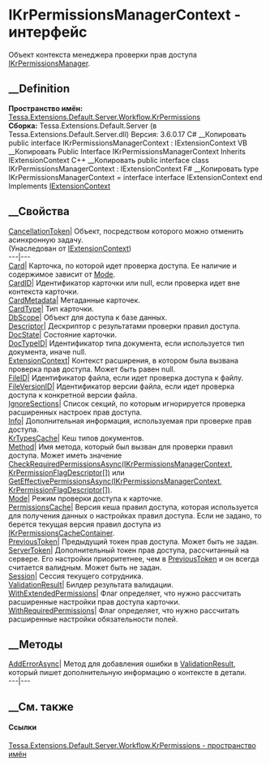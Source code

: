 # IKrPermissionsManagerContext - интерфейс
Объект контекста менеджера проверки прав доступа
[IKrPermissionsManager](T_Tessa_Extensions_Default_Server_Workflow_KrPermissions_IKrPermissionsManager.htm).
## __Definition
 **Пространство имён:**
[Tessa.Extensions.Default.Server.Workflow.KrPermissions](N_Tessa_Extensions_Default_Server_Workflow_KrPermissions.htm)  
 **Сборка:** Tessa.Extensions.Default.Server (в
Tessa.Extensions.Default.Server.dll) Версия: 3.6.0.17
C# __Копировать
     public interface IKrPermissionsManagerContext : IExtensionContext
VB __Копировать
     Public Interface IKrPermissionsManagerContext
    	Inherits IExtensionContext
C++ __Копировать
     public interface class IKrPermissionsManagerContext : IExtensionContext
F# __Копировать
     type IKrPermissionsManagerContext = 
        interface
            interface IExtensionContext
        end
Implements
    [IExtensionContext](T_Tessa_Extensions_IExtensionContext.htm)
##  __Свойства
[CancellationToken](P_Tessa_Extensions_IExtensionContext_CancellationToken.htm)|
Объект, посредством которого можно отменить асинхронную задачу.  
(Унаследован от [IExtensionContext](T_Tessa_Extensions_IExtensionContext.htm))  
---|---  
[Card](P_Tessa_Extensions_Default_Server_Workflow_KrPermissions_IKrPermissionsManagerContext_Card.htm)|
Карточка, по которой идет проверка доступа. Ее наличие и содержимое зависит от
[Mode](P_Tessa_Extensions_Default_Server_Workflow_KrPermissions_IKrPermissionsManagerContext_Mode.htm).  
[CardID](P_Tessa_Extensions_Default_Server_Workflow_KrPermissions_IKrPermissionsManagerContext_CardID.htm)|
Идентификатор карточки или null, если проверка идет вне контекста карточки.  
[CardMetadata](P_Tessa_Extensions_Default_Server_Workflow_KrPermissions_IKrPermissionsManagerContext_CardMetadata.htm)|
Метаданные карточек.  
[CardType](P_Tessa_Extensions_Default_Server_Workflow_KrPermissions_IKrPermissionsManagerContext_CardType.htm)|
Тип карточки.  
[DbScope](P_Tessa_Extensions_Default_Server_Workflow_KrPermissions_IKrPermissionsManagerContext_DbScope.htm)|
Объект для доступа к базе данных.  
[Descriptor](P_Tessa_Extensions_Default_Server_Workflow_KrPermissions_IKrPermissionsManagerContext_Descriptor.htm)|
Дескриптор с результатами проверки правил доступа.  
[DocState](P_Tessa_Extensions_Default_Server_Workflow_KrPermissions_IKrPermissionsManagerContext_DocState.htm)|
Состояние карточки.  
[DocTypeID](P_Tessa_Extensions_Default_Server_Workflow_KrPermissions_IKrPermissionsManagerContext_DocTypeID.htm)|
Идентификатор типа документа, если используется тип документа, иначе null.  
[ExtensionContext](P_Tessa_Extensions_Default_Server_Workflow_KrPermissions_IKrPermissionsManagerContext_ExtensionContext.htm)|
Контекст расширения, в котором была вызвана проверка прав доступа. Может быть
равен null.  
[FileID](P_Tessa_Extensions_Default_Server_Workflow_KrPermissions_IKrPermissionsManagerContext_FileID.htm)|
Идентификатор файла, если идет проверка доступа к файлу.  
[FileVersionID](P_Tessa_Extensions_Default_Server_Workflow_KrPermissions_IKrPermissionsManagerContext_FileVersionID.htm)|
Идентификатор версии файла, если идет проверка доступа к конкретной версии
файла.  
[IgnoreSections](P_Tessa_Extensions_Default_Server_Workflow_KrPermissions_IKrPermissionsManagerContext_IgnoreSections.htm)|
Список секций, по которым игнорируется проверка расширенных настроек прав
доступа.  
[Info](P_Tessa_Extensions_Default_Server_Workflow_KrPermissions_IKrPermissionsManagerContext_Info.htm)|
Дополнительная информация, используемая при проверке прав доступа.  
[KrTypesCache](P_Tessa_Extensions_Default_Server_Workflow_KrPermissions_IKrPermissionsManagerContext_KrTypesCache.htm)|
Кеш типов документов.  
[Method](P_Tessa_Extensions_Default_Server_Workflow_KrPermissions_IKrPermissionsManagerContext_Method.htm)|
Имя метода, который был вызван для проверки правил доступа. Может иметь
значение [CheckRequiredPermissionsAsync(IKrPermissionsManagerContext,
KrPermissionFlagDescriptor[])](M_Tessa_Extensions_Default_Server_Workflow_KrPermissions_IKrPermissionsManager_CheckRequiredPermissionsAsync.htm)
или [GetEffectivePermissionsAsync(IKrPermissionsManagerContext,
KrPermissionFlagDescriptor[])](M_Tessa_Extensions_Default_Server_Workflow_KrPermissions_IKrPermissionsManager_GetEffectivePermissionsAsync.htm).  
[Mode](P_Tessa_Extensions_Default_Server_Workflow_KrPermissions_IKrPermissionsManagerContext_Mode.htm)|
Режим проверки доступа к карточке.  
[PermissionsCache](P_Tessa_Extensions_Default_Server_Workflow_KrPermissions_IKrPermissionsManagerContext_PermissionsCache.htm)|
Версия кеша правил доступа, которая используется для получения данных о
настройках правил доступа. Если не задано, то берется текущая версия правил
доступа из
[IKrPermissionsCacheContainer](T_Tessa_Extensions_Default_Server_Workflow_KrPermissions_IKrPermissionsCacheContainer.htm).  
[PreviousToken](P_Tessa_Extensions_Default_Server_Workflow_KrPermissions_IKrPermissionsManagerContext_PreviousToken.htm)|
Предыдущий токен прав доступа. Может быть не задан.  
[ServerToken](P_Tessa_Extensions_Default_Server_Workflow_KrPermissions_IKrPermissionsManagerContext_ServerToken.htm)|
Дополнительный токен прав доступа, рассчитанный на сервере. Его настройки
приоритетнее, чем в
[PreviousToken](P_Tessa_Extensions_Default_Server_Workflow_KrPermissions_IKrPermissionsManagerContext_PreviousToken.htm)
и он всегда считается валидным. Может быть не задан.  
[Session](P_Tessa_Extensions_Default_Server_Workflow_KrPermissions_IKrPermissionsManagerContext_Session.htm)|
Сессия текущего сотрудника.  
[ValidationResult](P_Tessa_Extensions_Default_Server_Workflow_KrPermissions_IKrPermissionsManagerContext_ValidationResult.htm)|
Билдер результата валидации.  
[WithExtendedPermissions](P_Tessa_Extensions_Default_Server_Workflow_KrPermissions_IKrPermissionsManagerContext_WithExtendedPermissions.htm)|
Флаг определяет, что нужно рассчитать расширенные настройки прав доступа
карточки.  
[WithRequiredPermissions](P_Tessa_Extensions_Default_Server_Workflow_KrPermissions_IKrPermissionsManagerContext_WithRequiredPermissions.htm)|
Флаг определяет, что нужно рассчитать расширенные настройки обязательности
полей.  
## __Методы
[AddErrorAsync](M_Tessa_Extensions_Default_Server_Workflow_KrPermissions_IKrPermissionsManagerContext_AddErrorAsync.htm)|
Метод для добавления ошибки в
[ValidationResult](P_Tessa_Extensions_Default_Server_Workflow_KrPermissions_IKrPermissionsManagerContext_ValidationResult.htm),
который пишет дополнительную информацию о контексте в детали.  
---|---  
## __См. также
#### Ссылки
[Tessa.Extensions.Default.Server.Workflow.KrPermissions - пространство
имён](N_Tessa_Extensions_Default_Server_Workflow_KrPermissions.htm)
